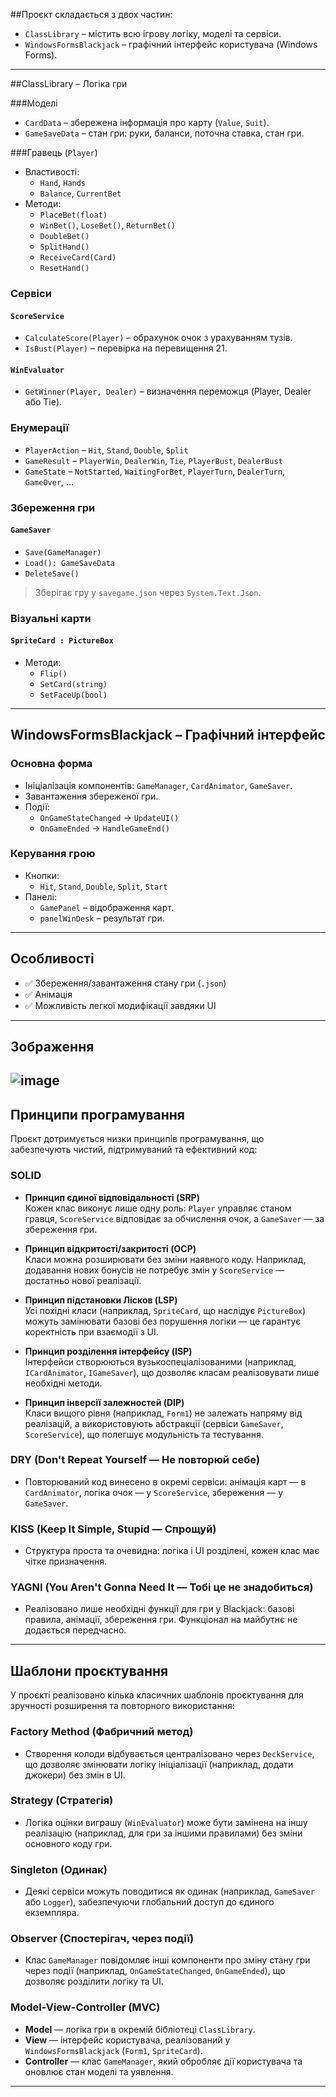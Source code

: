 ##Проєкт складається з двох частин:

- `ClassLibrary` – містить всю ігрову логіку, моделі та сервіси.
- `WindowsFormsBlackjack` – графічний інтерфейс користувача (Windows Forms).
---
##ClassLibrary – Логіка гри

###Моделі

- `CardData` – збережена інформація про карту (`Value`, `Suit`).
- `GameSaveData` – стан гри: руки, баланси, поточна ставка, стан гри.

###Гравець (`Player`)

- Властивості:
  - `Hand`, `Hands`
  - `Balance`, `CurrentBet`
- Методи:
  - `PlaceBet(float)`
  - `WinBet()`, `LoseBet()`, `ReturnBet()`
  - `DoubleBet()`
  - `SplitHand()`
  - `ReceiveCard(Card)`
  - `ResetHand()`

###  Сервіси

#### `ScoreService`

- `CalculateScore(Player)` – обрахунок очок з урахуванням тузів.
- `IsBust(Player)` – перевірка на перевищення 21.

#### `WinEvaluator`

- `GetWinner(Player, Dealer)` – визначення переможця (Player, Dealer або Tie).

###  Енумерації
- `PlayerAction` – `Hit`, `Stand`, `Double`, `Split`
- `GameResult` – `PlayerWin`, `DealerWin`, `Tie`, `PlayerBust`, `DealerBust`
- `GameState` – `NotStarted`, `WaitingForBet`, `PlayerTurn`, `DealerTurn`, `GameOver`, ...

### Збереження гри
#### `GameSaver`
- `Save(GameManager)`
- `Load(): GameSaveData`
- `DeleteSave()`

> Зберігає гру у `savegame.json` через `System.Text.Json`.

###  Візуальні карти

#### `SpriteCard : PictureBox`

- Методи:
  - `Flip()`
  - `SetCard(string)`
  - `SetFaceUp(bool)`

---

##  WindowsFormsBlackjack – Графічний інтерфейс

###  Основна форма

- Ініціалізація компонентів: `GameManager`, `CardAnimator`, `GameSaver`.
- Завантаження збереженої гри.
- Події:
  - `OnGameStateChanged` → `UpdateUI()`
  - `OnGameEnded` → `HandleGameEnd()`

###  Керування грою

- Кнопки:
  - `Hit`, `Stand`, `Double`, `Split`, `Start`
- Панелі:
  - `GamePanel` – відображення карт.
  - `panelWinDesk` – результат гри.

---

##  Особливості

- ✅ Збереження/завантаження стану гри (`.json`)
- ✅ Анімація 
- ✅ Можливість легкої модифікації завдяки UI
 
---
## Зображення
![image](https://github.com/user-attachments/assets/3f367b36-3132-4af5-a8e2-92556e5e91f6)
---




##  Принципи програмування

Проєкт дотримується низки принципів програмування, що забезпечують чистий, підтримуваний та ефективний код:

### SOLID

- **Принцип єдиної відповідальності (SRP)**  
  Кожен клас виконує лише одну роль: `Player` управляє станом гравця, `ScoreService` відповідає за обчислення очок, а `GameSaver` — за збереження гри.

- **Принцип відкритості/закритості (OCP)**  
  Класи можна розширювати без зміни наявного коду. Наприклад, додавання нових бонусів не потребує змін у `ScoreService` — достатньо нової реалізації.

- **Принцип підстановки Лісков (LSP)**  
  Усі похідні класи (наприклад, `SpriteCard`, що наслідує `PictureBox`) можуть замінювати базові без порушення логіки — це гарантує коректність при взаємодії з UI.

- **Принцип розділення інтерфейсу (ISP)**  
  Інтерфейси створюються вузькоспеціалізованими (наприклад, `ICardAnimator`, `IGameSaver`), що дозволяє класам реалізовувати лише необхідні методи.

- **Принцип інверсії залежностей (DIP)**  
  Класи вищого рівня (наприклад, `Form1`) не залежать напряму від реалізацій, а використовують абстракції (сервіси `GameSaver`, `ScoreService`), що полегшує модульність та тестування.

### DRY (Don't Repeat Yourself — Не повторюй себе)

- Повторюваний код винесено в окремі сервіси: анімація карт — в `CardAnimator`, логіка очок — у `ScoreService`, збереження — у `GameSaver`.

### KISS (Keep It Simple, Stupid — Спрощуй)

- Структура проста та очевидна: логіка і UI розділені, кожен клас має чітке призначення.

### YAGNI (You Aren't Gonna Need It — Тобі це не знадобиться)

- Реалізовано лише необхідні функції для гри у Blackjack: базові правила, анімації, збереження гри. Функціонал на майбутнє не додається передчасно.

---

##  Шаблони проєктування

У проєкті реалізовано кілька класичних шаблонів проєктування для зручності розширення та повторного використання:

### Factory Method (Фабричний метод)

- Створення колоди відбувається централізовано через `DeckService`, що дозволяє змінювати логіку ініціалізації (наприклад, додати джокери) без змін в UI.

### Strategy (Стратегія)

- Логіка оцінки виграшу (`WinEvaluator`) може бути замінена на іншу реалізацію (наприклад, для гри за іншими правилами) без зміни основного коду гри.

### Singleton (Одинак)

- Деякі сервіси можуть поводитися як одинак (наприклад, `GameSaver` або `Logger`), забезпечуючи глобальний доступ до єдиного екземпляра.

### Observer (Спостерігач, через події)

- Клас `GameManager` повідомляє інші компоненти про зміну стану гри через події (наприклад, `OnGameStateChanged`, `OnGameEnded`), що дозволяє розділити логіку та UI.

### Model-View-Controller (MVC)

- **Model** — логіка гри в окремій бібліотеці `ClassLibrary`.
- **View** — інтерфейс користувача, реалізований у `WindowsFormsBlackjack` (`Form1`, `SpriteCard`).
- **Controller** — клас `GameManager`, який обробляє дії користувача та оновлює стан моделі та уявлення.

---
